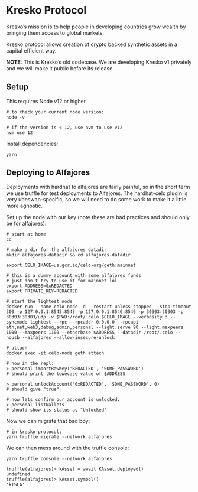 # Kresko Protocol
Kresko’s mission is to help people in developing countries grow wealth by bringing them access to global markets.

Kresko protocol allows creation of crypto backed synthetic assets in a capital efficient way.

**NOTE:** This is Kresko’s old codebase. We are developing Kresko v1 privately and we will make it public before its release.


## Setup

This requires Node v12 or higher.

```
# to check your current node version:
node -v

# if the version is < 12, use nvm to use v12
nvm use 12
```

Install dependencies:

```
yarn
```

## Deploying to Alfajores

Deployments with hardhat to alfajores are fairly painful, so in the short term we
use truffle for test deployments to Alfajores. The hardhat-celo plugin is
very ubeswap-specific, so we will need to do some work to make it a little more
agnostic.

Set up the node with our key (note these are bad practices and should only be for alfajores):

```
# start at home
cd

# make a dir for the alfajores datadir
mkdir alfajores-datadir && cd alfajores-datadir

export CELO_IMAGE=us.gcr.io/celo-org/geth:mainnet

# this is a dummy account with some alfajores funds
# just don't try to use it for mainnet lol
export ADDRESS=0xREDACTED
export PRIVATE_KEY=REDACTED

# start the lightest node
docker run --name celo-node -d --restart unless-stopped --stop-timeout 300 -p 127.0.0.1:8545:8545 -p 127.0.0.1:8546:8546 -p 30303:30303 -p 30303:30303/udp -v $PWD:/root/.celo $CELO_IMAGE --verbosity 3 --syncmode lightest --rpc --rpcaddr 0.0.0.0 --rpcapi eth,net,web3,debug,admin,personal --light.serve 90 --light.maxpeers 1000 --maxpeers 1100 --etherbase $ADDRESS --datadir /root/.celo --nousb --alfajores --allow-insecure-unlock

# attach
docker exec -it celo-node geth attach

# now in the repl:
> personal.importRawKey('REDACTED', 'SOME_PASSWORD')
# should print the lowecase value of $ADDRESS

> personal.unlockAccount('0xREDACTED', 'SOME_PASSWORD', 0)
# should give "true"

# now lets confirm our account is unlocked:
> personal.listWallets
# should show its status as "Unlocked"
```

Now we can migrate that bad boy:

```
# in kresko-protocol:
yarn truffle migrate --network alfajores
```

We can then mess around with the truffle console:

```
yarn truffle console --network alfajores

truffle(alfajores)> kAsset = await KAsset.deployed()
undefined
truffle(alfajores)> kAsset.symbol()
'kTSLA'
```
